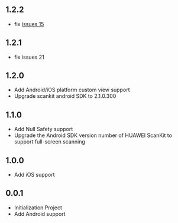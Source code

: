 ## 1.2.2
- fix [issues 15](https://github.com/arcticfox1919/flutter-scankit/issues/15)

## 1.2.1
- fix issues 21

## 1.2.0
* Add Android/iOS platform custom view support
* Upgrade scankit android SDK to 2.1.0.300


## 1.1.0
* Add Null Safety support
* Upgrade the Android SDK version number of HUAWEI ScanKit to support full-screen scanning


## 1.0.0
* Add iOS support

## 0.0.1

* Initialization Project
* Add Android support


